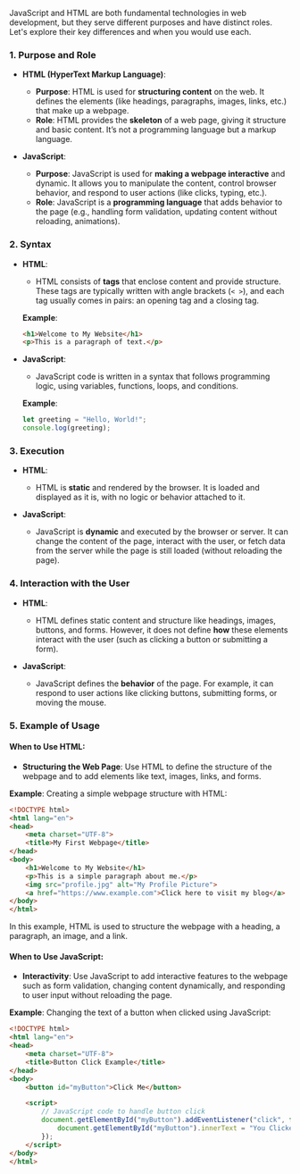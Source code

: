 JavaScript and HTML are both fundamental technologies in web development, but they serve different purposes and have distinct roles. Let's explore their key differences and when you would use each.

### **1. Purpose and Role**
- **HTML (HyperText Markup Language)**:
  - **Purpose**: HTML is used for **structuring content** on the web. It defines the elements (like headings, paragraphs, images, links, etc.) that make up a webpage.
  - **Role**: HTML provides the **skeleton** of a web page, giving it structure and basic content. It’s not a programming language but a markup language.
  
- **JavaScript**:
  - **Purpose**: JavaScript is used for **making a webpage interactive** and dynamic. It allows you to manipulate the content, control browser behavior, and respond to user actions (like clicks, typing, etc.).
  - **Role**: JavaScript is a **programming language** that adds behavior to the page (e.g., handling form validation, updating content without reloading, animations).

### **2. Syntax**
- **HTML**:
  - HTML consists of **tags** that enclose content and provide structure. These tags are typically written with angle brackets (`< >`), and each tag usually comes in pairs: an opening tag and a closing tag.
  
  **Example**:
  ```html
  <h1>Welcome to My Website</h1>
  <p>This is a paragraph of text.</p>
  ```

- **JavaScript**:
  - JavaScript code is written in a syntax that follows programming logic, using variables, functions, loops, and conditions.
  
  **Example**:
  ```javascript
  let greeting = "Hello, World!";
  console.log(greeting);  
  ```

### **3. Execution**
- **HTML**:
  - HTML is **static** and rendered by the browser. It is loaded and displayed as it is, with no logic or behavior attached to it.
  
- **JavaScript**:
  - JavaScript is **dynamic** and executed by the browser or server. It can change the content of the page, interact with the user, or fetch data from the server while the page is still loaded (without reloading the page).

### **4. Interaction with the User**
- **HTML**:
  - HTML defines static content and structure like headings, images, buttons, and forms. However, it does not define **how** these elements interact with the user (such as clicking a button or submitting a form).

- **JavaScript**:
  - JavaScript defines the **behavior** of the page. For example, it can respond to user actions like clicking buttons, submitting forms, or moving the mouse.

### **5. Example of Usage**

#### **When to Use HTML**:
- **Structuring the Web Page**: Use HTML to define the structure of the webpage and to add elements like text, images, links, and forms.
  
**Example**: Creating a simple webpage structure with HTML:
```html
<!DOCTYPE html>
<html lang="en">
<head>
    <meta charset="UTF-8">
    <title>My First Webpage</title>
</head>
<body>
    <h1>Welcome to My Website</h1>
    <p>This is a simple paragraph about me.</p>
    <img src="profile.jpg" alt="My Profile Picture">
    <a href="https://www.example.com">Click here to visit my blog</a>
</body>
</html>
```

In this example, HTML is used to structure the webpage with a heading, a paragraph, an image, and a link.

#### **When to Use JavaScript**:
- **Interactivity**: Use JavaScript to add interactive features to the webpage such as form validation, changing content dynamically, and responding to user input without reloading the page.

**Example**: Changing the text of a button when clicked using JavaScript:
```html
<!DOCTYPE html>
<html lang="en">
<head>
    <meta charset="UTF-8">
    <title>Button Click Example</title>
</head>
<body>
    <button id="myButton">Click Me</button>

    <script>
        // JavaScript code to handle button click
        document.getElementById("myButton").addEventListener("click", function() {
            document.getElementById("myButton").innerText = "You Clicked Me!";
        });
    </script>
</body>
</html>
```

